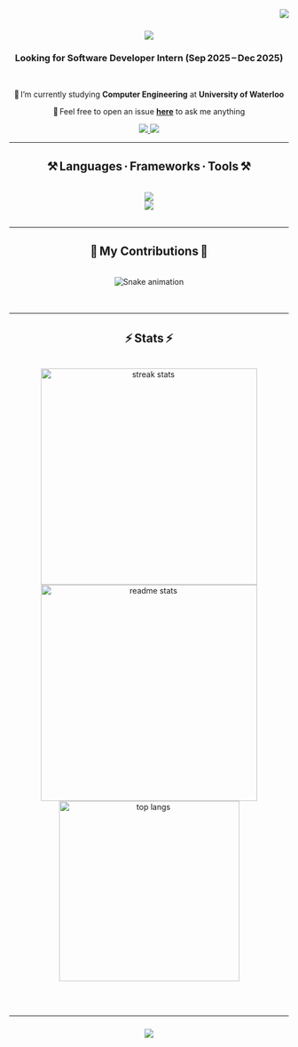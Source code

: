 <!-- 访客计数器 -->
<img align="right" src="https://visitor-badge.laobi.icu/badge?page_id=YifeiZhang.YifeiZhang" />

<h1 align="center">
    <img src="https://readme-typing-svg.herokuapp.com/?font=Righteous&size=35&center=true&vCenter=true&width=500&height=70&duration=4000&lines=Hi+There!;+I'm+York(Yifei)+Zhang!;" />
</h1>

<!-- 求职意向 -->
<h3 align="center">Looking for Software Developer Intern (Sep 2025 – Dec 2025)</h3>

<br/>

<div align="center">

🔭 I’m currently studying **Computer Engineering** at **University of Waterloo**

💬 Feel free to open an issue **[here](https://github.com/zyf265600/zyf265600/issues)** to ask me anything

</div>

<!-- 社交链接与简历按钮 -->
<div align="center"> 
  <!-- 邮箱 -->
  <a href="mailto:zhangyifeide@gmail.com">
    <img src="https://img.shields.io/badge/Gmail-333333?style=for-the-badge&logo=gmail&logoColor=red" />
  </a>
  <!-- LinkedIn -->
  <a href="https://linkedin.com/in/york-zhang/" target="_blank">
    <img src="https://img.shields.io/badge/LinkedIn-0077B5?style=for-the-badge&logo=linkedin&logoColor=white" />
  </a>
</div>

<hr/>

<h2 align="center">⚒️ Languages · Frameworks · Tools ⚒️</h2>

<br/>

<div align="center">
    <img src="https://skillicons.dev/icons?i=java,python,c/c++,nodejs,github,javascript,typescript,express,mongodb,docker,aws,nextjs,androidstudio,redux,tailwindcss" /><br>
    <img src="https://skillicons.dev/icons?i=react,mui,mysql,flask,html,css,vscode,figma,git,nginx,jenkins,pytorch,tensorflow,postman" />
</div>

<br/>

<hr/>

<div align="center">
  <h2>🐍 My Contributions 🐍</h2>
  <br>
  <!-- GitHub Snake 动画 -->
  <img src="https://raw.githubusercontent.com/YifeiZhang/YifeiZhang/output/snake.svg" alt="Snake animation" />
  <br/><br/><br/>
</div>

<hr/>

<h2 align="center">⚡ Stats ⚡</h2>

<br>

<div align="center">
  <img width=390 src="https://streak-stats.demolab.com/?user=YifeiZhang&count_private=true&theme=react&border_radius=10" alt="streak stats"/>
  <img width=390 src="https://github-readme-stats.vercel.app/api?username=YifeiZhang&count_private=true&show_icons=true&theme=react&rank_icon=github&border_radius=10" alt="readme stats" />
  <br/>
  <img width=325 src="https://github-readme-stats.vercel.app/api/top-langs/?username=YifeiZhang&hide=HTML&langs_count=8&layout=compact&theme=react&border_radius=10&size_weight=0.5&count_weight=0.5&exclude_repo=github-readme-stats" alt="top langs" />
</div>

<br/><br/>

<hr/>

<h3 align="center">
    <img src="https://readme-typing-svg.herokuapp.com/?font=Righteous&size=25&center=true&vCenter=true&width=500&height=70&duration=4000&lines=Thanks+for+visiting!;+Connect+with+me+on+LinkedIn!;+Or+try+my+chatbot." />
</h3>

<br/>
